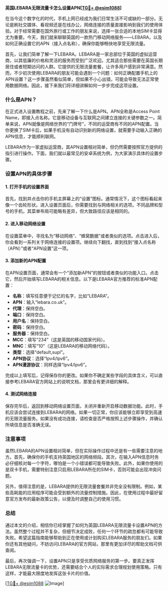 **英国LEBARA无限流量卡怎么设置APN[[TG💪+ @esim1088](https://t.me/s/esim1088)]**

在当今这个数字化的时代，手机上网已经成为我们日常生活不可或缺的一部分。无论是刷社交媒体、看视频还是在线办公，网络连接的质量直接影响到我们的使用体验。对于经常需要在国外旅行或工作的朋友来说，选择一张合适的本地SIM卡显得尤为重要。今天，我们就来聊聊英国的一款热门移动网络服务——LEBARA，以及如何正确设置它的APN（接入点名称），确保你能够畅快地享受无限流量。

首先，让我们简单了解一下LEBARA。LEBARA是一家总部位于英国的虚拟运营商，以其低廉的价格和灵活的服务而受到广泛欢迎。尤其适合那些需要在英国长期居住或者短期访问的人群。它提供的无限流量套餐，让许多用户感到非常满意。然而，不少初次使用LEBARA的朋友可能会遇到一个问题：如何正确配置手机上的APN设置？这一步骤虽然看似简单，但如果不小心出错，可能会导致无法正常使用数据网络。因此，接下来我们将详细讲解如何一步步完成这项设置。

### 什么是APN？

在正式进入设置教程之前，先来了解一下什么是APN。APN全称是Access Point Name，即接入点名称。它是移动设备与互联网之间建立连接的关键参数之一。简单来说，APN就像是网络世界的“门牌号”，不同的运营商有不同的APN配置。当你更换了SIM卡后，如果手机没有自动识别新的网络设置，就需要手动输入正确的APN信息，才能顺利联网。

LEBARA作为一家虚拟运营商，其APN设置相对简单，但仍然需要按照官方提供的指引进行操作。下面，我们就以最常见的安卓系统为例，为大家演示具体的设置步骤。

### 设置APN的具体步骤

#### 1. 打开手机的设置界面
首先，找到并点击你的手机主屏幕上的“设置”图标。通常情况下，这个图标看起来像一个齿轮形状。进入设置页面后，你需要找到与网络相关的选项。不同品牌和型号的手机，其菜单布局可能略有差异，但大致路径应该是相同的。

#### 2. 进入移动网络设置
在设置菜单中，寻找名为“移动网络”、“蜂窝数据”或者类似的选项。点击进入后，你会看到一系列关于网络连接的设置项。继续向下翻找，直到找到“接入点名称（APN）”或者“APN设置”这一项。

#### 3. 添加新的APN配置
在APN设置页面，通常会有一个“添加新APN”的按钮或者类似的功能入口。点击它，然后开始填写LEBARA的相关信息。以下是LEBARA官方推荐的标准APN配置：

- **名称**：填写任意便于记忆的名字，比如“LEBARA”。
- **APN**：输入“lebara.co.uk”。
- **代理**：保持空白。
- **端口**：保持空白。
- **用户名**：保持空白。
- **密码**：保持空白。
- **服务器**：保持空白。
- **MCC**：填写“234”（这是英国的移动国家代码）。
- **MNC**：填写“10”（这是LEBARA的移动网络代码）。
- **类型**：选择“default,supl”。
- **APN协议**：选择“Ipv4/Ipv6”。
- **APN漫游协议**：同样选择“Ipv4/Ipv6”。

完成以上填写后，记得保存你的更改。如果你不确定某些字段的具体含义，可以直接参考LEBARA官方网站上的说明文档，那里会有更详细的解释。

#### 4. 测试网络连接
保存完毕后，返回到移动网络设置页面，关闭并重新开启移动数据功能。此时，手机应该会尝试连接到LEBARA的网络。如果一切正常，你应该能够立即享受到高速的无限流量服务。如果没有成功连接，请检查是否严格按照上述步骤操作，并确认所填信息是否准确无误。

### 注意事项

虽然LEBARA的APN设置相对简单，但在实际操作过程中还是有一些需要注意的地方。首先，确保你的手机支持英国地区的网络频段。其次，在输入APN信息时务必仔细核对每一个字符，哪怕是一个小错误都可能导致失败。此外，如果你使用的是双卡手机，需要特别注意只启用LEBARA所在的SIM卡，否则可能会出现冲突问题。

另外，值得注意的是，LEBARA提供的无限流量套餐并非完全没有限制。例如，某些高耗能的应用程序可能会受到额外的流量控制措施。因此，在使用过程中最好留意官方发布的最新政策公告，以便及时调整自己的使用习惯。

### 总结

通过本文的介绍，相信你已经掌握了如何为英国LEBARA无限流量卡设置APN的方法。虽然整个过程并不复杂，但细节决定成败，任何一个环节的疏忽都有可能导致失败。希望这篇指南能够帮助到正在使用或计划购买LEBARA服务的朋友们。如果你还有其他疑问，不妨访问LEBARA的官方网站，那里有更加详尽的帮助文档可供查阅。

最后，再次强调一下，设置APN只是享受优质网络服务的第一步。要真正发挥LEBARA无限流量卡的优势，还需要结合个人的实际需求合理规划使用策略。只有这样，才能最大限度地发挥这张卡片的价值。

[[TG💪+ @esim1088](https://t.me/s/esim1088) ![Image](https://i.postimg.cc/4NQfJmqS/Snipaste-2025-05-13-00-14-12.png)]
